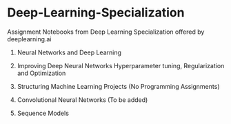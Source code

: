 # Deep-Learning-Specialization

Assignment Notebooks from Deep Learning Specialization offered by deeplearning.ai

1. Neural Networks and Deep Learning

2. Improving Deep Neural Networks Hyperparameter tuning, Regularization and Optimization

3. Structuring Machine Learning Projects (No Programming Assignments)

4. Convolutional Neural Networks (To be added)

5. Sequence Models

